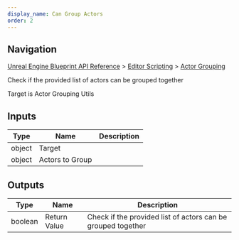 ```yaml
---
display_name: Can Group Actors
order: 2
---
```

## Navigation

[Unreal Engine Blueprint API Reference](https://dev.epicgames.com/documentation/en-us/unreal-engine/BlueprintAPI) > [Editor Scripting](https://dev.epicgames.com/documentation/en-us/unreal-engine/BlueprintAPI/EditorScripting) > [Actor Grouping](https://dev.epicgames.com/documentation/en-us/unreal-engine/BlueprintAPI/EditorScripting/ActorGrouping)

Check if the provided list of actors can be grouped together

Target is Actor Grouping Utils

## Inputs

| Type | Name | Description |
| --- | --- | --- |
| object | Target |  |
| object | Actors to Group |  |

## Outputs

| Type | Name | Description |
| --- | --- | --- |
| boolean | Return Value | Check if the provided list of actors can be grouped together |
